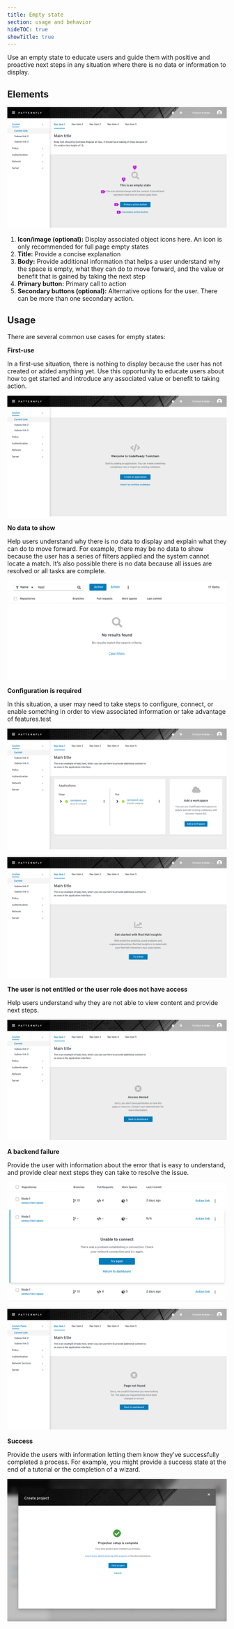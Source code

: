 ```yaml
---
title: Empty state
section: usage and behavior
hideTOC: true
showTitle: true
---
```


Use an empty state to educate users and guide them with positive and proactive next steps in any situation where there is no data or information to display.

## Elements

![Empty state elements](./img/emptystate-elements.png)

1. **Icon/image (optional):** Display associated object icons here. An icon is only recommended for full page empty states
2. **Title:** Provide a concise explanation
3. **Body:** Provide additional information that helps a user understand why the space is empty, what they can do to move forward, and the value or benefit that is gained by taking the next step
4. **Primary button:** Primary call to action
5. **Secondary buttons (optional):**  Alternative options for the user. There can be more than one secondary action.

## Usage
There are several common use cases for empty states:

**First-use**

In a first-use situation, there is nothing to display because the user has not created or added anything yet. Use this opportunity to educate users about how to get started and introduce any associated value or benefit to taking action.

![First use](./img/firstuse.png)

**No data to show**

Help users understand why there is no data to display and explain what they can do to move forward. For example, there may be no data to show because the user has a series of filters applied and the system cannot locate a match. It’s also possible there is no data because all issues are resolved or all tasks are complete.

![No data to show](./img/noresultsfound.png)

**Configuration is required**

In this situation, a user may need to take steps to configure, connect, or enable something in order to view associated information or take advantage of features.test

![Configuration is required](./img/config.png)

![Configuration is required](./img/config2.png)

**The user is not entitled or the user role does not have access**

Help users understand why they are not able to view content and provide next steps.

![No access](./img/access-denied.png)

**A backend failure**

Provide the user with information about the error that is easy to understand, and provide clear next steps they can take to resolve the issue.

![Backend failure](./img/backend-fail.png)

![Page not found](./img/page_not_found.png)

**Success**

Provide the users with information letting them know they’ve successfully completed a process. For example, you might provide a success state at the end of a tutorial or the completion of a wizard.

![Success](./img/success.png)

<!-- ## Variations

Empty states are most commonly presented in data lists, data tables, card views, or as a full page.

*In a data list*
![Data list](./img/emptystate-datalist.png)

*In a small card*
![Small card](./img/emptystate-card.png)

*In a large card*
![Large card](./img/emptystate-lgcard.png)

*In a full screen*
![Full screen](./img/emptystate-fullscreen.png)-->
